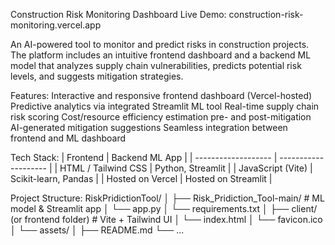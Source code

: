 Construction Risk Monitoring Dashboard
Live Demo: construction-risk-monitoring.vercel.app

An AI-powered tool to monitor and predict risks in construction projects. The platform includes an intuitive frontend dashboard and a backend ML model that analyzes supply chain vulnerabilities, predicts potential risk levels, and suggests mitigation strategies.

Features:
Interactive and responsive frontend dashboard (Vercel-hosted)
Predictive analytics via integrated Streamlit ML tool
Real-time supply chain risk scoring
Cost/resource efficiency estimation pre- and post-mitigation
AI-generated mitigation suggestions
Seamless integration between frontend and ML dashboard

Tech Stack:
| Frontend            | Backend ML App       |
| ------------------- | -------------------- |
| HTML / Tailwind CSS | Python, Streamlit    |
| JavaScript (Vite)   | Scikit-learn, Pandas |
| Hosted on Vercel    | Hosted on Streamlit  |

Project Structure:
RiskPridictionTool/
│
├── Risk_Pridiction_Tool-main/       # ML model & Streamlit app
│   └── app.py
│   └── requirements.txt
│
├── client/ (or frontend folder)     # Vite + Tailwind UI
│   └── index.html
│   └── favicon.ico
│   └── assets/
│
├── README.md
└── ...
